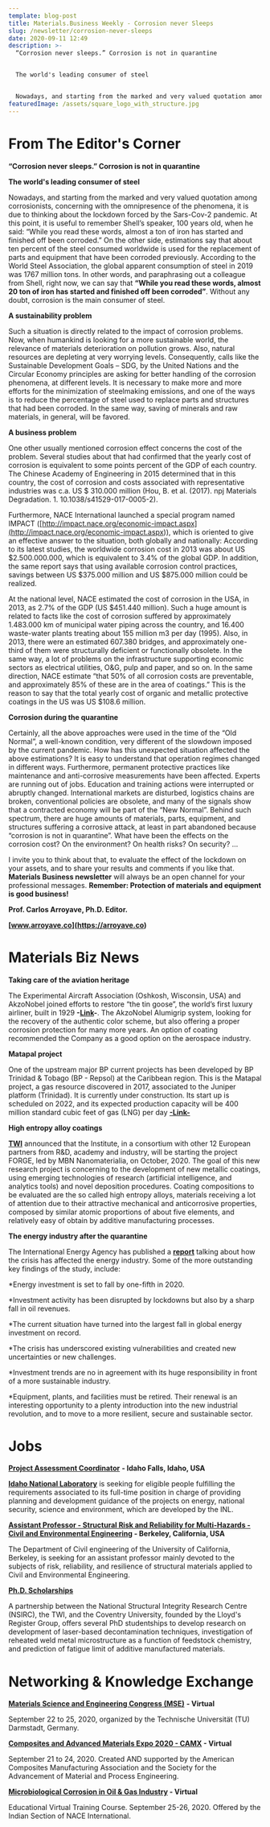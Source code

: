 ```yaml
---
template: blog-post
title: Materials.Business Weekly - Corrosion never Sleeps
slug: /newsletter/corrosion-never-sleeps
date: 2020-09-11 12:49
description: >-
  “Corrosion never sleeps.” Corrosion is not in quarantine


  The world's leading consumer of steel


  Nowadays, and starting from the marked and very valued quotation among corrosionists, concerning with the omnipresence of the phenomena, it is due to thinking about the lockdown forced by the Sars-Cov-2 pandemic. At this point, it is useful to remember Shell’s speaker, 100 years old, when he said: “While you read these words, almost a ton of iron has started and finished off been corroded.” On the other side, estimations say that about ten percent of the steel consumed worldwide is used for the replacement of parts and equipment that have been corroded previously. According to the World Steel Association, the global apparent consumption of steel in 2019 was 1767 million tons. In other words, and paraphrasing out a colleague from Shell, right now, we can say that “While you read these words, almost 20 ton of iron has started and finished off been corroded”. Without any doubt, corrosion is the main consumer of steel.
featuredImage: /assets/square_logo_with_structure.jpg
---
```

# From The Editor's Corner

**“Corrosion never sleeps.” Corrosion is not in quarantine**

**The world's leading consumer of steel**

Nowadays, and starting from the marked and very valued quotation among corrosionists, concerning with the omnipresence of the phenomena, it is due to thinking about the lockdown forced by the Sars-Cov-2 pandemic. At this point, it is useful to remember Shell’s speaker, 100 years old, when he said: “While you read these words, almost a ton of iron has started and finished off been corroded.” On the other side, estimations say that about ten percent of the steel consumed worldwide is used for the replacement of parts and equipment that have been corroded previously. According to the World Steel Association, the global apparent consumption of steel in 2019 was 1767 million tons. In other words, and paraphrasing out a colleague from Shell, right now, we can say that **“While you read these words, almost 20 ton of iron has started and finished off been corroded”**. Without any doubt, corrosion is the main consumer of steel.

**A sustainability problem**

Such a situation is directly related to the impact of corrosion problems. Now, when humankind is looking for a more sustainable world, the relevance of materials deterioration on pollution grows. Also, natural resources are depleting at very worrying levels. Consequently, calls like the Sustainable Development Goals – SDG, by the United Nations and the Circular Economy principles are asking for better handling of the corrosion phenomena, at different levels. It is necessary to make more and more efforts for the minimization of steelmaking emissions, and one of the ways is to reduce the percentage of steel used to replace parts and structures that had been corroded. In the same way, saving of minerals and raw materials, in general, will be favored.

**A business problem**

One other usually mentioned corrosion effect concerns the cost of the problem. Several studies about that had confirmed that the yearly cost of corrosion is equivalent to some points percent of the GDP of each country. The Chinese Academy of Engineering in 2015 determined that in this country, the cost of corrosion and costs associated with representative industries was c.a. US $ 310.000 million (Hou, B. et al. (2017). npj Materials Degradation. 1. 10.1038/s41529-017-0005-2).

Furthermore, NACE International launched a special program named IMPACT ([http://impact.nace.org/economic-impact.aspx](<http://impact.nace.org/economic-impact.aspx>)), which is oriented to give an effective answer to the situation, both globally and nationally: According to its latest studies, the worldwide corrosion cost in 2013 was about US $2.500.000.000, which is equivalent to 3.4% of the global GDP. In addition, the same report says that using available corrosion control practices, savings between US $375.000 million and US $875.000 million could be realized.

At the national level, NACE estimated the cost of corrosion in the USA, in 2013, as 2.7% of the GDP (US $451.440 million). Such a huge amount is related to facts like the cost of corrosion suffered by approximately 1.483.000 km of municipal water piping across the country, and 16.400 waste-water plants treating about 155 million m3 per day (1995). Also, in 2013, there were an estimated 607.380 bridges, and approximately one-third of them were structurally deficient or functionally obsolete. In the same way, a lot of problems on the infrastructure supporting economic sectors as electrical utilities, O&G, pulp and paper, and so on. In the same direction, NACE estimate “that 50% of all corrosion costs are preventable, and approximately 85% of these are in the area of coatings.” This is the reason to say that the total yearly cost of organic and metallic protective coatings in the US was US $108.6 million.

**Corrosion during the quarantine**

Certainly, all the above approaches were used in the time of the “Old Normal”, a well-known condition, very different of the slowdown imposed by the current pandemic. How has this unexpected situation affected the above estimations? It is easy to understand that operation regimes changed in different ways. Furthermore, permanent protective practices like maintenance and anti-corrosive measurements have been affected. Experts are running out of jobs. Education and training actions were interrupted or abruptly changed. International markets are disturbed, logistics chains are broken, conventional policies are obsolete, and many of the signals show that a contracted economy will be part of the “New Normal”. Behind such spectrum, there are huge amounts of materials, parts, equipment, and structures suffering a corrosive attack, at least in part abandoned because “corrosion is not in quarantine”. What have been the effects on the corrosion cost? On the environment? On health risks? On security? …

I invite you to think about that, to evaluate the effect of the lockdown on your assets, and to share your results and comments if you like that. **Materials Business newsletter** will always be an open channel for your professional messages. **Remember: Protection of materials and equipment is good business!**

**Prof. Carlos Arroyave, Ph.D. Editor.**

**[www.arroyave.co](<https://arroyave.co>)**

# Materials Biz News

**Taking care of the aviation heritage**

The Experimental Aircraft Association (Oshkosh, Wisconsin, USA) and AkzoNobel joined efforts to restore “the tin goose”, the world’s first luxury airliner, built in 1929 **\-[Link](<>)-**. The AkzoNobel Alumigrip system, looking for the recovery of the authentic color scheme, but also offering a proper corrosion protection for many more years. An option of coating recommended the Company as a good option on the aerospace industry.

**Matapal project**

One of the upstream major BP current projects has been developed by BP Trinidad & Tobago (BP - Repsol) at the Caribbean region. This is the Matapal project, a gas resource discovered in 2017, associated to the Juniper platform (Trinidad). It is currently under construction. Its start up is scheduled on 2022, and its expected production capacity will be 400 million standard cubic feet of gas (LNG) per day **[\-Link-](<>)**

**High entropy alloy coatings**

**[TWI](<>)** announced that the Institute, in a consortium with other 12 European partners from R&D, academy and industry, will be starting the project FORGE, led by MBN Nanomaterialia, on October, 2020. The goal of this new research project is concerning to the development of new metallic coatings, using emerging technologies of research (artificial intelligence, and analytics tools) and novel deposition procedures. Coating compositions to be evaluated are the so called high entropy alloys, materials receiving a lot of attention due to their attractive mechanical and anticorrosive properties, composed by similar atomic proportions of about five elements, and relatively easy of obtain by additive manufacturing processes.

**The energy industry after the quarantine**

The International Energy Agency has published a **[report](<>)** talking about how the crisis has affected the energy industry. Some of the more outstanding key findings of the study, include:

\*Energy investment is set to fall by one-fifth in 2020.

\*Investment activity has been disrupted by lockdowns but also by a sharp fall in oil revenues.

\*The current situation have turned into the largest fall in global energy investment on record.

\*The crisis has underscored existing vulnerabilities and created new uncertainties or new challenges.

\*Investment trends are no in agreement with its huge responsibility in front of a more sustainable industry.

\*Equipment, plants, and facilities must be retired. Their renewal is an interesting opportunity to a plenty introduction into the new industrial revolution, and to move to a more resilient, secure and sustainable sector.

# Jobs

**[Project Assessment Coordinator](<>)** **\- Idaho Falls, Idaho, USA**

**[Idaho National Laboratory](<>)** is seeking for eligible people fulfilling the requirements associated to its full-time position in charge of providing planning and development guidance of the projects on energy, national security, science and environment, which are developed by the INL.

**[Assistant Professor - Structural Risk and Reliability for Multi-Hazards - Civil and Environmental Engineering](<>) - Berkeley, California, USA**

The Department of Civil engineering of the University of California, Berkeley, is seeking for an assistant professor mainly devoted to the subjects of risk, reliability, and resilience of structural materials applied to Civil and Environmental Engineering.

**[Ph.D. Scholarships](<>)**

A partnership between the National Structural Integrity Research Centre (NSIRC), the TWI, and the Coventry University, founded by the Lloyd's Register Group, offers several PhD studentships to develop research on development of laser-based decontamination techniques, investigation of reheated weld metal microstructure as a function of feedstock chemistry, and prediction of fatigue limit of additive manufactured materials.

# Networking & Knowledge Exchange

**[Materials Science and Engineering Congress (MSE)](<>)** **\- Virtual**

September 22 to 25, 2020, organized by the Technische Universität (TU) Darmstadt, Germany.

**[Composites and Advanced Materials Expo 2020 - CAMX](<>) - Virtual**

September 21 to 24, 2020. Created AND supported by the American Composites Manufacturing Association and the Society for the Advancement of Material and Process Engineering.

**[Microbiological Corrosion in Oil & Gas Industry](<>) - Virtual**

Educational Virtual Training Course. September 25-26, 2020. Offered by the Indian Section of NACE International.